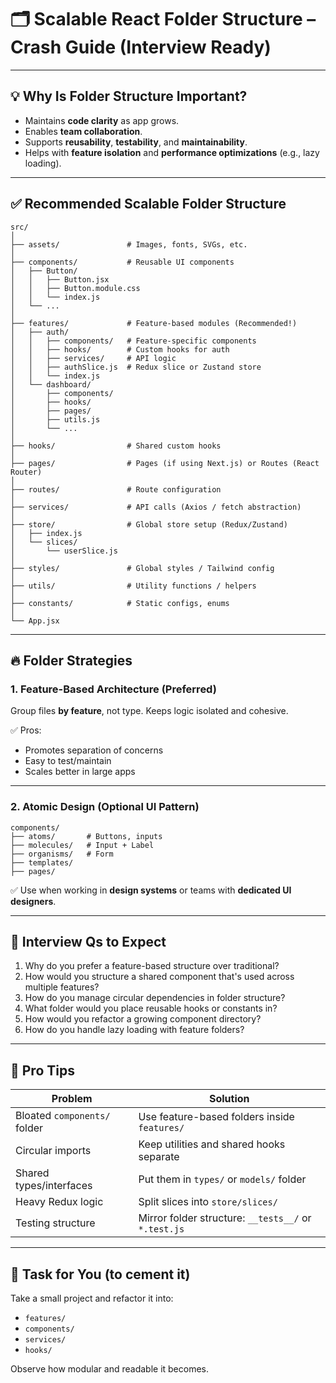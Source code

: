 # 🗂️ Scalable React Folder Structure – Crash Guide (Interview Ready)

---

## 💡 Why Is Folder Structure Important?

- Maintains **code clarity** as app grows.
- Enables **team collaboration**.
- Supports **reusability**, **testability**, and **maintainability**.
- Helps with **feature isolation** and **performance optimizations** (e.g., lazy loading).

---

## ✅ Recommended Scalable Folder Structure

```
src/
│
├── assets/               # Images, fonts, SVGs, etc.
│
├── components/           # Reusable UI components
│   ├── Button/
│   │   ├── Button.jsx
│   │   ├── Button.module.css
│   │   └── index.js
│   └── ...
│
├── features/             # Feature-based modules (Recommended!)
│   ├── auth/
│   │   ├── components/   # Feature-specific components
│   │   ├── hooks/        # Custom hooks for auth
│   │   ├── services/     # API logic
│   │   ├── authSlice.js  # Redux slice or Zustand store
│   │   └── index.js
│   └── dashboard/
│       ├── components/
│       ├── hooks/
│       ├── pages/
│       ├── utils.js
│       └── ...
│
├── hooks/                # Shared custom hooks
│
├── pages/                # Pages (if using Next.js) or Routes (React Router)
│
├── routes/               # Route configuration
│
├── services/             # API calls (Axios / fetch abstraction)
│
├── store/                # Global store setup (Redux/Zustand)
│   ├── index.js
│   └── slices/
│       └── userSlice.js
│
├── styles/               # Global styles / Tailwind config
│
├── utils/                # Utility functions / helpers
│
├── constants/            # Static configs, enums
│
└── App.jsx
```

---

## 🔥 Folder Strategies

### 1. **Feature-Based Architecture** (Preferred)
Group files **by feature**, not type. Keeps logic isolated and cohesive.

✅ Pros:
- Promotes separation of concerns
- Easy to test/maintain
- Scales better in large apps

---

### 2. **Atomic Design** (Optional UI Pattern)

```
components/
├── atoms/       # Buttons, inputs
├── molecules/   # Input + Label
├── organisms/   # Form
├── templates/
├── pages/
```

✅ Use when working in **design systems** or teams with **dedicated UI designers**.

---

## 🧠 Interview Qs to Expect

1. Why do you prefer a feature-based structure over traditional?
2. How would you structure a shared component that's used across multiple features?
3. How do you manage circular dependencies in folder structure?
4. What folder would you place reusable hooks or constants in?
5. How would you refactor a growing component directory?
6. How do you handle lazy loading with feature folders?

---

## 🚀 Pro Tips

| Problem                          | Solution                                             |
|----------------------------------|------------------------------------------------------|
| Bloated `components/` folder     | Use feature-based folders inside `features/`         |
| Circular imports                 | Keep utilities and shared hooks separate             |
| Shared types/interfaces          | Put them in `types/` or `models/` folder             |
| Heavy Redux logic                | Split slices into `store/slices/`                    |
| Testing structure                | Mirror folder structure: `__tests__/` or `*.test.js` |

---

## 🧪 Task for You (to cement it)

Take a small project and refactor it into:
- `features/`
- `components/`
- `services/`
- `hooks/`

Observe how modular and readable it becomes.
